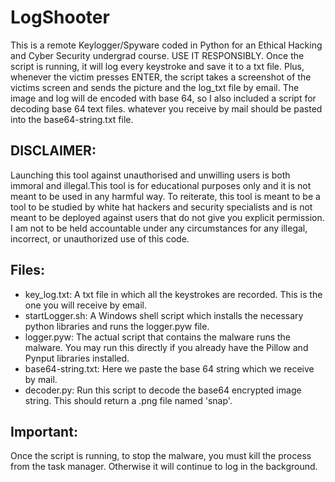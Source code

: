 # LogShooter
This is a remote Keylogger/Spyware coded in Python for an Ethical Hacking and Cyber Security undergrad course. USE IT RESPONSIBLY. Once the script is running, it will log every keystroke and save it to a txt file. Plus, whenever the victim presses ENTER, the script takes a screenshot of the victims screen and sends the picture and the log_txt file by email. The image and log will de encoded with base 64, so I also  included a script for decoding base 64 text files. whatever you receive by mail should be pasted into the base64-string.txt file.

## DISCLAIMER:
Launching this tool against unauthorised and unwilling users is both immoral and illegal.This tool is for educational purposes only and it is not meant to be used in any harmful way. To reiterate, this tool is meant to be a tool to be studied by white hat hackers and security specialists and is not meant to be deployed against users that do not give you explicit permission. I am not to be held accountable under any circumstances for any illegal, incorrect, or unauthorized use of this code.   

## Files:

* key_log.txt: A txt file in which all the keystrokes are recorded. This is the one you will receive by email. 
* startLogger.sh: A Windows shell script which installs the necessary python libraries and runs the logger.pyw file.
* logger.pyw: The actual script that contains the malware runs the malware. You may run this directly if you already have the Pillow and Pynput libraries installed.
* base64-string.txt: Here we paste the base 64 string which we receive by mail. 
* decoder.py: Run this script to decode the base64 encrypted image string. This should return a .png file named 'snap'.

## Important:
Once the script is running, to stop the malware, you must kill the process from the task manager. Otherwise it will continue to log in the background.






